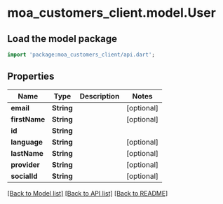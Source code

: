 # moa_customers_client.model.User

## Load the model package
```dart
import 'package:moa_customers_client/api.dart';
```

## Properties
Name | Type | Description | Notes
------------ | ------------- | ------------- | -------------
**email** | **String** |  | [optional] 
**firstName** | **String** |  | [optional] 
**id** | **String** |  | 
**language** | **String** |  | [optional] 
**lastName** | **String** |  | [optional] 
**provider** | **String** |  | [optional] 
**socialId** | **String** |  | [optional] 

[[Back to Model list]](../README.md#documentation-for-models) [[Back to API list]](../README.md#documentation-for-api-endpoints) [[Back to README]](../README.md)


